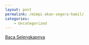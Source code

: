```yaml
---
layout: post
permalink: /mimpi-akan-segera-hamil/
categories:
    - Uncategorized
---
```


[Baca Selengkapnya](/02)